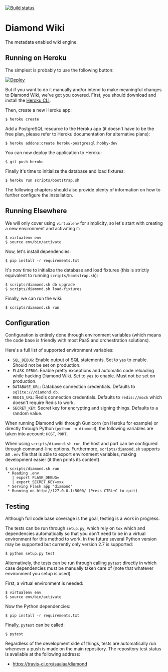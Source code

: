 [![Build status](https://travis-ci.org/saalaa/diamond.svg?branch=master)](https://travis-ci.org/saalaa/diamond)

# Diamond Wiki

The metadata enabled wiki engine.


## Running on Heroku

The simplest is probably to use the following button:

[![Deploy](https://www.herokucdn.com/deploy/button.svg)](https://heroku.com/deploy?template=https://github.com/saalaa/diamond)

But if you want to do it manually and/or intend to make meaningful changes to
Diamond Wiki, we've got you covered. First, you should download and install the
[Heroku CLI](https://devcenter.heroku.com/articles/heroku-command-line).

Then, create a new Heroku app:

    $ heroku create

Add a PostgreSQL resource to the Heroku app (it doesn't have to be the free
plan, please refer to Heroku documentation for alternative plans):

    $ heroku addons:create heroku-postgresql:hobby-dev

You can now deploy the application to Heroku:

    $ git push heroku

Finally it's time to initialize the database and load fixtures:

    $ heroku run scripts/bootstrap.sh

The following chapters should also provide plenty of information on how to
further configure the installation.


## Running Elsewhere

We will only cover using `virtualenv` for simplicity, so let's start with
creating a new environment and activating it:

    $ virtualenv env
    $ source env/bin/activate

Now, let's install dependencies:

    $ pip install -r requirements.txt

It's now time to initialize the database and load fixtures (this is strictly
equivalent to running `scripts/bootstrap.sh`):

    $ scripts/diamond.sh db upgrade
    $ scripts/diamond.sh load-fixtures

Finally, we can run the wiki:

    $ scripts/diamond.sh run


## Configuration

Configuration is entirely done through environment variables (which means the
code base is friendly with most PaaS and orchestration solutions).

Here's a full list of supported environment variables:

- `SQL_DEBUG`: Enable output of SQL statements. Set to `yes` to enable. Should
  not be set on production.
- `FLASK_DEBUG`: Enable pretty exceptions and automatic code reloading while
  hacking Diamond Wiki. Set to `yes` to enable. Must not be set on production.
- `DATABASE_URL`: Database connection credentials. Defaults to
  `sqlite:///diamond.db`.
- `REDIS_URL`: Redis connection credentials. Defaults to `redis://mock` which
  doesn't require Redis to work.
- `SECRET_KEY`: Secret key for encrypting and signing things. Defaults to a
  random value.

When running Diamond wiki through Gunicorn (on Heroku for example) or directly
through Python (`python -m diamond`), the following variables are taken into
account: `HOST`, `PORT`.

When using `scripts/diamond.sh run`, the host and port can be configured
through command-line options. Furthermore, `scripts/diamond.sh` supports an
`.env` file that is able to export environment variables, making development
easier (it then prints its content):

    $ scripts/diamond.sh run
     * Reading .env
       | export FLASK_DEBUG=
       | export SECRET_KEY=xxx
     * Serving Flask app "diamond"
     * Running on http://127.0.0.1:5000/ (Press CTRL+C to quit)


## Testing

Although full code base coverage is the goal, testing is a work in progress.

The tests can be run through `setup.py`, which rely on `tox` which and
dependencies automatically so that you don't need to be in a virtual
environment for this method to work. In the future several Python version may
be supported but currently only version 2.7 is supported:

    $ python setup.py test

Alternatively, the tests can be run through calling `pytest` directly in which
case dependencies must be manually taken care of (note that whatever
environment you setup is used).

First, a virtual environment is needed:

    $ virtualenv env
    $ source env/bin/activate

Now the Python dependencies:

    $ pip install -r requirements.txt

Finally, `pytest` can be called:

    $ pytest

Regardless of the development side of things, tests are automatically run
whenever a push is made on the main repository. The repository test status is
available at the following address:

- https://travis-ci.org/saalaa/diamond

